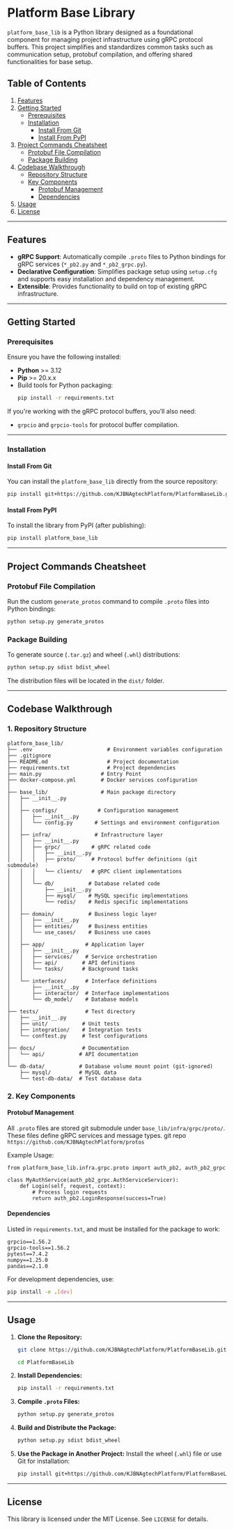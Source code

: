 # **Platform Base Library**

`platform_base_lib` is a Python library designed as a foundational component for managing project infrastructure using gRPC protocol buffers. This project simplifies and standardizes common tasks such as communication setup, protobuf compilation, and offering shared functionalities for base setup.

## Table of Contents

1. [Features](#features)
2. [Getting Started](#getting-started)
   - [Prerequisites](#prerequisites)
   - [Installation](#installation)
     - [Install From Git](#install-from-git)
     - [Install From PyPI](#install-from-pypi)
3. [Project Commands Cheatsheet](#project-commands-cheatsheet)
   - [Protobuf File Compilation](#protobuf-file-compilation)
   - [Package Building](#package-building)
4. [Codebase Walkthrough](#codebase-walkthrough)
   - [Repository Structure](#1-repository-structure)
   - [Key Components](#2-key-components)
     - [Protobuf Management](#protobuf-management)
     - [Dependencies](#dependencies)
5. [Usage](#usage)
6. [License](#license)

---

## **Features**

- **gRPC Support**: Automatically compile `.proto` files to Python bindings for gRPC services (`*_pb2.py` and `*_pb2_grpc.py`).
- **Declarative Configuration**: Simplifies package setup using `setup.cfg` and supports easy installation and dependency management.
- **Extensible**: Provides functionality to build on top of existing gRPC infrastructure.

---

## **Getting Started**

### **Prerequisites**

Ensure you have the following installed:

- **Python** >= 3.12
- **Pip** >= 20.x.x
- Build tools for Python packaging:
  ```bash
  pip install -r requirements.txt
  ```

If you're working with the gRPC protocol buffers, you’ll also need:

- `grpcio` and `grpcio-tools` for protocol buffer compilation.

---

### **Installation**

#### **Install From Git**

You can install the `platform_base_lib` directly from the source repository:

```bash
pip install git+https://github.com/KJBNAgtechPlatform/PlatformBaseLib.git@main#egg=platform_base_lib

```

#### **Install From PyPI**

To install the library from PyPI (after publishing):

```bash
pip install platform_base_lib
```

---

## **Project Commands Cheatsheet**

### **Protobuf File Compilation**

Run the custom `generate_protos` command to compile `.proto` files into Python bindings:

```bash
python setup.py generate_protos
```

### **Package Building**

To generate source (`.tar.gz`) and wheel (`.whl`) distributions:

```bash
python setup.py sdist bdist_wheel
```

The distribution files will be located in the `dist/` folder.

---

## **Codebase Walkthrough**

### **1. Repository Structure**

```plaintext
platform_base_lib/
├── .env                        # Environment variables configuration
├── .gitignore
├── README.md                   # Project documentation
├── requirements.txt            # Project dependencies
├── main.py                   # Entry Point
├── docker-compose.yml        # Docker services configuration
│
├── base_lib/                 # Main package directory
│   ├── __init__.py
│   │
│   ├── configs/             # Configuration management
│   │   ├── __init__.py
│   │   └── config.py       # Settings and environment configuration
│   │
│   ├── infra/              # Infrastructure layer
│   │   ├── __init__.py
│   │   ├── grpc/          # gRPC related code
│   │   │   ├── __init__.py
│   │   │   ├── proto/     # Protocol buffer definitions (git submodule)
│   │   │   └── clients/   # gRPC client implementations
│   │   │
│   │   └── db/           # Database related code
│   │       ├── __init__.py
│   │       ├── mysql/    # MySQL specific implementations
│   │       └── redis/    # Redis specific implementations
│   │
│   ├── domain/           # Business logic layer
│   │   ├── __init__.py
│   │   ├── entities/     # Business entities
│   │   └── use_cases/    # Business use cases
│   │
│   ├── app/             # Application layer
│   │   ├── __init__.py
│   │   ├── services/    # Service orchestration
│   │   ├── api/        # API definitions
│   │   └── tasks/      # Background tasks
│   │
│   └── interfaces/      # Interface definitions
│       ├── __init__.py
│       ├── interactor/  # Interface implementations
│       └── db_model/    # Database models
│
├── tests/               # Test directory
│   ├── __init__.py
│   ├── unit/           # Unit tests
│   ├── integration/    # Integration tests
│   └── conftest.py     # Test configurations
│
├── docs/               # Documentation
│   └── api/           # API documentation
│
└── db-data/           # Database volume mount point (git-ignored)
    ├── mysql/         # MySQL data
    └── test-db-data/  # Test database data
```

### **2. Key Components**

#### **Protobuf Management**

All `.proto` files are stored git submodule under `base_lib/infra/grpc/proto/`. These files define gRPC services and message types.
git repo `https://github.com/KJBNAgtechPlatform/protos`

Example Usage:

```
from platform_base_lib.infra.grpc.proto import auth_pb2, auth_pb2_grpc

class MyAuthService(auth_pb2_grpc.AuthServiceServicer):
    def Login(self, request, context):
        # Process login requests
        return auth_pb2.LoginResponse(success=True)
```

#### **Dependencies**

Listed in `requirements.txt`, and must be installed for the package to work:

```plaintext
grpcio==1.56.2
grpcio-tools==1.56.2
pytest==7.4.2
numpy==1.25.0
pandas==2.1.0
```

For development dependencies, use:

```bash
pip install -e .[dev]
```

---

## **Usage**

1. **Clone the Repository:**

   ```bash
   git clone https://github.com/KJBNAgtechPlatform/PlatformBaseLib.git

   cd PlatformBaseLib
   ```

2. **Install Dependencies:**

   ```bash
   pip install -r requirements.txt
   ```

3. **Compile `.proto` Files:**

   ```bash
   python setup.py generate_protos
   ```

4. **Build and Distribute the Package:**

   ```bash
   python setup.py sdist bdist_wheel
   ```

5. **Use the Package in Another Project:**
   Install the wheel (`.whl`) file or use Git for installation:
   ```bash
   pip install git+https://github.com/KJBNAgtechPlatform/PlatformBaseLib.git@main#egg=platform_base_lib
   ```

---

## **License**

This library is licensed under the MIT License. See `LICENSE` for details.
